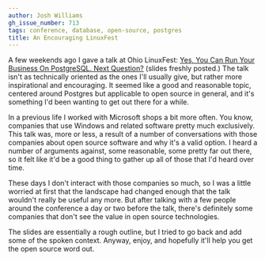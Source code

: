 ```yaml
---
author: Josh Williams
gh_issue_number: 713
tags: conference, database, open-source, postgres
title: An Encouraging LinuxFest
---
```




A few weekends ago I gave a talk at Ohio LinuxFest: [Yes, You Can Run Your Business On PostgreSQL. Next Question?](http://joshwilliams.name/postgres_in_the_enterprise/) (slides freshly posted.)  The talk isn't as technically oriented as the ones I'll usually give, but rather more inspirational and encouraging.  It seemed like a good and reasonable topic, centered around Postgres but applicable to open source in general, and it's something I'd been wanting to get out there for a while.

In a previous life I worked with Microsoft shops a bit more often.  You know, companies that use Windows and related software pretty much exclusively.  This talk was, more or less, a result of a number of conversations with those companies about open source software and why it's a valid option.  I heard a number of arguments against, some reasonable, some pretty far out there, so it felt like it'd be a good thing to gather up all of those that I'd heard over time.

These days I don't interact with those companies so much, so I was a little worried at first that the landscape had changed enough that the talk wouldn't really be useful any more.  But after talking with a few people around the conference a day or two before the talk, there's definitely some companies that don't see the value in open source technologies.

The slides are essentially a rough outline, but I tried to go back and add some of the spoken context.  Anyway, enjoy, and hopefully it'll help you get the open source word out.


